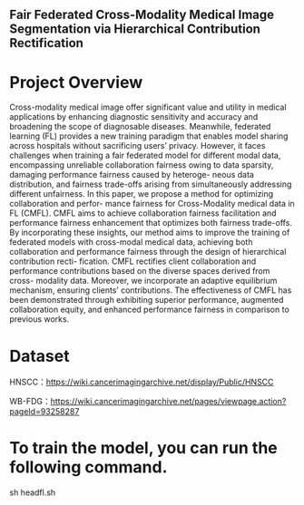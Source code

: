 ## Fair Federated Cross-Modality Medical Image Segmentation via Hierarchical Contribution Rectification
# Project Overview
Cross-modality medical image offer significant value
and utility in medical applications by enhancing diagnostic
sensitivity and accuracy and broadening the scope of diagnosable
diseases. Meanwhile, federated learning (FL) provides a new
training paradigm that enables model sharing across hospitals
without sacrificing users’ privacy. However, it faces challenges
when training a fair federated model for different modal data,
encompassing unreliable collaboration fairness owing to data
sparsity, damaging performance fairness caused by heteroge-
neous data distribution, and fairness trade-offs arising from
simultaneously addressing different unfairness. In this paper,
we propose a method for optimizing collaboration and perfor-
mance fairness for Cross-Modality medical data in FL (CMFL).
CMFL aims to achieve collaboration fairness facilitation and
performance fairness enhancement that optimizes both fairness
trade-offs. By incorporating these insights, our method aims
to improve the training of federated models with cross-modal
medical data, achieving both collaboration and performance
fairness through the design of hierarchical contribution recti-
fication. CMFL rectifies client collaboration and performance
contributions based on the diverse spaces derived from cross-
modality data. Moreover, we incorporate an adaptive equilibrium
mechanism, ensuring clients’ contributions. The effectiveness
of CMFL has been demonstrated through exhibiting superior
performance, augmented collaboration equity, and enhanced
performance fairness in comparison to previous works.
# Dataset
HNSCC：https://wiki.cancerimagingarchive.net/display/Public/HNSCC


WB-FDG：https://wiki.cancerimagingarchive.net/pages/viewpage.action?pageId=93258287

# To train the model, you can run the following command.
sh headfl.sh
